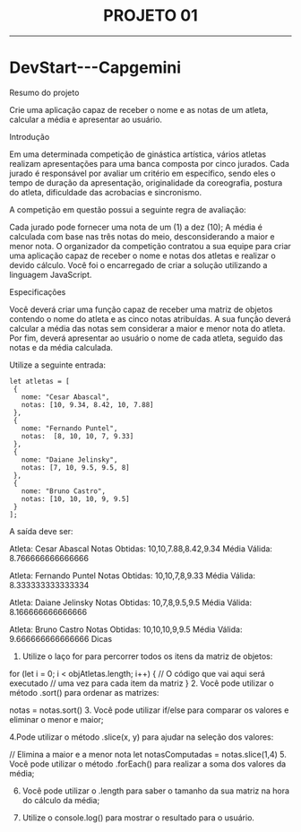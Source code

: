 <div align="center">
 
 # PROJETO 01

</div>

***

# DevStart---Capgemini

Resumo do projeto

Crie uma aplicação capaz de receber o nome e as notas de um atleta, calcular a média e apresentar ao usuário.

Introdução

Em uma determinada competição de ginástica artística, vários atletas realizam apresentações para uma banca composta por cinco jurados. Cada jurado é responsável por avaliar um critério em específico, sendo eles o tempo de duração da apresentação, originalidade da coreografia, postura do atleta, dificuldade das acrobacias e sincronismo.

A competição em questão possui a seguinte regra de avaliação:

Cada jurado pode fornecer uma nota de um (1) a dez (10);
A média é calculada com base nas três notas do meio, desconsiderando a maior e menor nota.
O organizador da competição contratou a sua equipe para criar uma aplicação capaz de receber o nome e notas dos atletas e realizar o devido cálculo. Você foi o encarregado de criar a solução utilizando a linguagem JavaScript.

Especificações

Você deverá criar uma função capaz de receber uma matriz de objetos contendo o nome do atleta e as cinco notas atribuídas. A sua função deverá calcular a média das notas sem considerar a maior e menor nota do atleta. Por fim, deverá apresentar ao usuário o nome de cada atleta, seguido das notas e da média calculada.

Utilize a seguinte entrada:

````
let atletas = [
 {
   nome: "Cesar Abascal",
   notas: [10, 9.34, 8.42, 10, 7.88]
 },
 {
   nome: "Fernando Puntel",
   notas:  [8, 10, 10, 7, 9.33]
 },
 {
   nome: "Daiane Jelinsky",
   notas: [7, 10, 9.5, 9.5, 8]
 },
 {
   nome: "Bruno Castro",
   notas: [10, 10, 10, 9, 9.5]
 }
];
````

A saída deve ser:

Atleta: Cesar Abascal
Notas Obtidas: 10,10,7.88,8.42,9.34
Média Válida: 8.766666666666666

Atleta: Fernando Puntel
Notas Obtidas: 10,10,7,8,9.33
Média Válida: 8.333333333333334

Atleta: Daiane Jelinsky
Notas Obtidas: 10,7,8,9.5,9.5
Média Válida: 8.166666666666666

Atleta: Bruno Castro
Notas Obtidas: 10,10,10,9,9.5
Média Válida: 9.666666666666666
Dicas

1. Utilize o laço for para percorrer todos os itens da matriz de objetos:

for (let i = 0; i < objAtletas.length; i++) {
    // O código que vai aqui será executado
    // uma vez para cada item da matriz
}
2. Você pode utilizar o método .sort() para ordenar as matrizes:

notas = notas.sort()
3. Você pode utilizar if/else para comparar os valores e eliminar o menor e maior;

4.Pode utilizar o método .slice(x, y) para ajudar na seleção dos valores:

// Elimina a maior e a menor nota
let notasComputadas = notas.slice(1,4)
5. Você pode utilizar o método .forEach() para realizar a soma dos valores da média;

6. Você pode utilizar o .length para saber o tamanho da sua matriz na hora do cálculo da média;

7. Utilize o console.log() para mostrar o resultado para o usuário.
